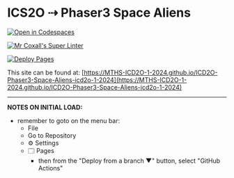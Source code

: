 # ICS2O ⇢ Phaser3 Space Aliens

[![Open in Codespaces](https://classroom.github.com/assets/launch-codespace-2972f46106e565e64193e422d61a12cf1da4916b45550586e14ef0a7c637dd04.svg)](https://classroom.github.com/open-in-codespaces?assignment_repo_id=19099225)

[![Mr Coxall's Super Linter](https://github.com/MTHS-ICD2O-1-2024/ICD2O-Phaser3-Space-Aliens-icd2o-1-2024/workflows/Mr%20Coxall's%20Super%20Linter/badge.svg)](https://github.com/MTHS-ICD2O-1-2024/ICD2O-Phaser3-Space-Aliens-icd2o-1-2024/actions)

[![Deploy Pages](https://github.com/MTHS-ICD2O-1-2024/ICD2O-Phaser3-Space-Aliens-icd2o-1-2024/workflows/Deploy%20Pages/badge.svg)](https://github.com/MTHS-ICD2O-1-2024/ICD2O-Phaser3-Space-Aliens-icd2o-1-2024/actions)

This site can be found at: [https://MTHS-ICD2O-1-2024.github.io/ICD2O-Phaser3-Space-Aliens-icd2o-1-2024](https://MTHS-ICD2O-1-2024.github.io/ICD2O-Phaser3-Space-Aliens-icd2o-1-2024)

---

**NOTES ON INITIAL LOAD:**
- remember to goto on the menu bar:
  - File
  - Go to Repository
  - ⚙ Settings
  - 🗔 Pages
    - then from the "Deploy from a branch ▼" button, select "GitHub Actions"
